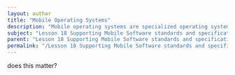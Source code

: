 ```yaml
---
layout: author
title: "Mobile Operating Systems"
description: "Mobile operating systems are specialized operating systems designed to run on mobile devices such as smartphones and tablets. They manage the hardware and software resources of mobile devices, providing a user interface and enabling applications to run. Popular mobile operating systems include Android, iOS, and Windows Mobile. Understanding mobile operating systems is crucial for IT professionals as they must support various apps, manage system updates, ensure security protocols are in place, and troubleshoot issues related to mobile software usage."
subject: "Lesson 18 Supporting Mobile Software standards and specifications"
parent: "Lesson 18 Supporting Mobile Software standards and specifications"
permalink: "/Lesson 18 Supporting Mobile Software standards and specifications/Mobile Operating Systems/"
---
```


does this matter?
